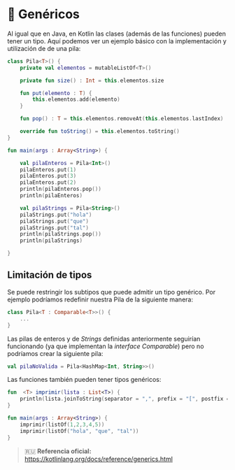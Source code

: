 # :bust_in_silhouette: Genéricos

Al igual que en Java, en Kotlin las clases (además de las funciones) pueden tener un tipo. Aquí podemos ver un ejemplo básico con la implementación y utilización de de una pila:

```kotlin
class Pila<T>() {
    private val elementos = mutableListOf<T>()

    private fun size() : Int = this.elementos.size

    fun put(elemento : T) {
        this.elementos.add(elemento)
    }

    fun pop() : T = this.elementos.removeAt(this.elementos.lastIndex)

    override fun toString() = this.elementos.toString()
}

fun main(args : Array<String>) {

    val pilaEnteros = Pila<Int>()
    pilaEnteros.put(1)
    pilaEnteros.put(3)
    pilaEnteros.put(2)
    println(pilaEnteros.pop())
    println(pilaEnteros)

    val pilaStrings = Pila<String>()
    pilaStrings.put("hola")
    pilaStrings.put("que")
    pilaStrings.put("tal")
    println(pilaStrings.pop())
    println(pilaStrings)

}
```

## Limitación de tipos

Se puede restringir los subtipos que puede admitir un tipo genérico. Por ejemplo podríamos redefinir nuestra Pila de la siguiente manera:

```kotlin
class Pila<T : Comparable<T>>() {
    ...
}
```

Las pilas de enteros y de _Strings_ definidas anteriormente seguirían funcionando (ya que implementan la _interface_ _Comparable_) pero no podríamos crear la siguiente pila:

```kotlin
val pilaNoValida = Pila<HashMap<Int, String>>()
```

Las funciones también pueden tener tipos genéricos:

```kotlin
fun  <T> imprimir(lista : List<T>) {
    println(lista.joinToString(separator = ",", prefix = "[", postfix = "]"))
}

fun main(args : Array<String>) {
    imprimir(listOf(1,2,3,4,5))
    imprimir(listOf("hola", "que", "tal"))
}
```

>:ru: **Referencia oficial:** https://kotlinlang.org/docs/reference/generics.html